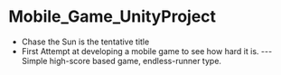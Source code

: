 # Mobile_Game_UnityProject
- Chase the Sun is the tentative title
- First Attempt at developing a mobile game to see how hard it is.
--- Simple high-score based game, endless-runner type.
